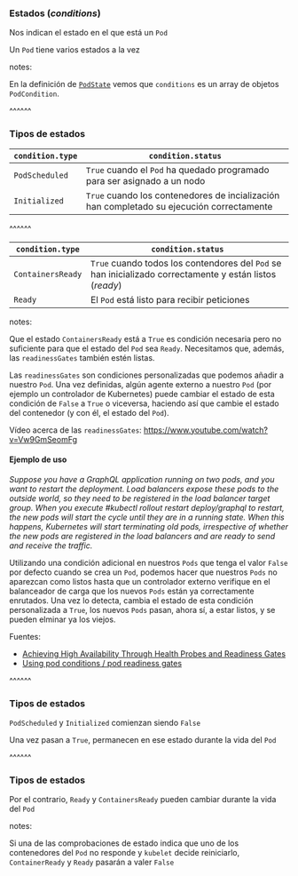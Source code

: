 ### Estados (_conditions_)

Nos indican el estado en el que está un `Pod`

Un `Pod` tiene varios estados a la vez

notes:

En la definición de [`PodState`](https://kubernetes.io/docs/reference/kubernetes-api/workload-resources/pod-v1/#PodStatus)
vemos que `conditions` es un array de objetos `PodCondition`.

^^^^^^

### Tipos de estados

| `condition.type` | `condition.status` |
| ---- | ----------- |
| `PodScheduled`| `True` cuando el `Pod` ha quedado programado para ser asignado a un nodo |
| `Initialized` | `True` cuando los contenedores de incialización han completado su ejecución correctamente |

^^^^^^

| `condition.type` | `condition.status` |
| ---- | ----------- |
| `ContainersReady` | `True` cuando todos los contendores del `Pod` se han inicializado correctamente y están listos (_ready_) |
| `Ready`| El `Pod` está listo para recibir peticiones |   

notes:

Que el estado `ContainersReady` está a `True` es condición necesaria pero no suficiente
para que el estado del `Pod` sea `Ready`. Necesitamos que, además, las `readinessGates`
también estén listas. 

Las `readinessGates` son condiciones personalizadas que podemos añadir a nuestro `Pod`.
Una vez definidas, algún agente externo a nuestro `Pod` (por ejemplo un controlador
de Kubernetes) puede cambiar el estado de esta condición de `False` a `True` o viceversa,
haciendo así que cambie el estado del contenedor (y con él, el estado del `Pod`).


Vídeo acerca de las `readinessGates`: https://www.youtube.com/watch?v=Vw9GmSeomFg

#### Ejemplo de uso
_Suppose you have a GraphQL application running on two pods, and you want to restart the deployment. Load balancers expose these pods to the outside world, so they need to be registered in the load balancer target group. When you execute #kubectl rollout restart deploy/graphql to restart, the new pods will start the cycle until they are in a running state. When this happens, Kubernetes will start terminating old pods, irrespective of whether the new pods are registered in the load balancers and are ready to send and receive the traffic._

Utilizando una condición adicional en nuestros `Pods` que tenga el valor `False` por defecto 
cuando se crea un `Pod`, podemos hacer que nuestros `Pods` no aparezcan como listos
hasta que un controlador externo verifique en el balanceador de carga que los nuevos
`Pods` están ya correctamente enrutados. Una vez lo detecta, cambia el estado de esta
condición personalizada a `True`, los nuevos `Pods` pasan, ahora sí, a estar listos,
y se pueden elminar ya los viejos.

Fuentes: 
* [Achieving High Availability Through Health Probes and Readiness Gates](https://www.contentstack.com/blog/tech-talk/kubernetes-availability-through-health-probes-and-readiness-gates/)
* [Using pod conditions / pod readiness gates](https://kubernetes-sigs.github.io/aws-load-balancer-controller/v1.1/guide/ingress/pod-conditions/)

^^^^^^

### Tipos de estados

`PodScheduled` y `Initialized` comienzan siendo `False`

Una vez pasan a `True`, permanecen en ese estado durante la vida del `Pod`

^^^^^^

### Tipos de estados

Por el contrario, `Ready` y `ContainersReady` pueden cambiar durante la vida del 
`Pod`

notes:

Si una de las comprobaciones de estado indica que uno de los contenedores 
del `Pod` no responde y `kubelet` decide reiniciarlo, `ContainerReady` y `Ready`
pasarán a valer `False`